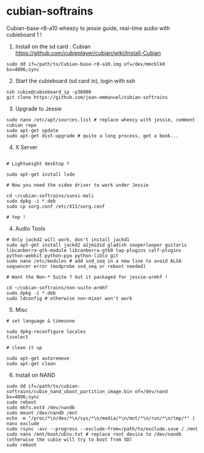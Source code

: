 cubian-softrains
================

Cubian-base-r8-a10 wheezy to jessie guide, real-time audio with cubieboard 1 !

1. Install on the sd card : Cubian https://github.com/cubieplayer/cubian/wiki/Install-Cubian
```
sudo dd if=/path/to/Cubian-base-r8-a10.img of=/dev/mmcblk0 bs=4096;sync
```

2. Start the cubieboard (sd card in), login with ssh
```
ssh cubie@cubieboard_ip -p36000
git clone https://github.com/jean-emmanuel/cubian-softrains
```

3. Upgrade to Jessie
```
sudo nano /etc/apt/sources.list # replace wheezy with jessie, comment cubian repo
sudo apt-get update
sudo apt-get dist-upgrade # quite a long process, get a book...
```

4. X Server
```

# Lightweight desktop ?

sudo apt-get install lxde

# Now you need the video driver to work under Jessie

cd ~/cubian-softrains/sunxi-mali
sudo dpkg -i *.deb
sudo cp xorg.conf /etc/X11/xorg.conf

# Yep !

```


4. Audio Tools
```
# Only jackd2 will work, don't install jackd1
sudo apt-get install jackd2 a2jmidid gladish sooperlooper guitarix libcanberra-gtk-module libcanberra-gtk0 tap-plugins calf-plugins python-webkit python-pyo python-liblo git
sudo nano /etc/modules # add snd_seq in a new line to avoid ALSA sequencer error (modprobe snd_seq or reboot needed) 

# Want the Non-* Suite ? Got it packaged for jessie-armhf !

cd ~/cubian-softrains/non-suite-armhf
sudo dpkg -i *.deb
sudo ldconfig # otherwise non-mixer won't work

```

5. Misc
```
# set language & timezone

sudo dpkg-reconfigure locales 
tzselect

# clean it up

sudo apt-get autoremove
sudo apt-get clean
```


6. Install on NAND
```
sudo dd if=/path/to/cubian-softrains/cubie_nand_uboot_partition_image.bin of=/dev/nand bs=4096;sync
sudo reboot
sudo mkfs.ext4 /dev/nandb
sudo mount /dev/nandb /mnt
echo -e "/proc/*\n/dev/*\n/sys/*\n/media/*\n/mnt/*\n/run/*\n/tmp/*" | nano exclude
sudo rsync -avc --progress --exclude-from=/path/to/exclude.save / /mnt
sudo nano /mnt/boot/uEnv.txt # replace root device to /dev/nandb (otherwise the cubie will try to boot from SD)
sudo reboot
```
